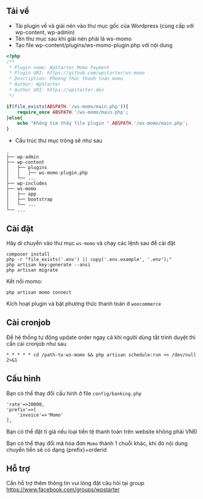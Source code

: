 ## Tải về

- Tải plugin về và giải nén vào thư mục gốc của Wordpress (cùng cấp với wp-content, wp-admin)
- Tên thư mục sau khi giải nén phải là ws-momo
- Tạo file wp-content/plugins/ws-momo-plugin.php với nội dung
```php
<?php
/**
 * Plugin name: WpStarter Momo Payment
 * Plugin URI: https://github.com/wpstarter/ws-momo
 * Description: Phương thức thanh toán momo
 * Author: WpStarter
 * Author URI: https://wpstarter.dev
 */

if(file_exists(ABSPATH.'/ws-momo/main.php')){
    require_once ABSPATH.'/ws-momo/main.php';
}else{
    echo "Không tìm thấy file plugin ".ABSPATH.'/ws-momo/main.php';
}
```
- Cấu trúc thư mục trông sẽ như sau
```
.                                          
├── wp-admin
├── wp-content
│   ├── plugins
│   │   ├── ws-momo-plugin.php
│   └── ...                                             
├── wp-includes
├── ws-momo
│   ├── app
│   ├── bootstrap                   
│   └── ...
└── ...
```




## Cài đặt


Hãy di chuyển vào thư mục `ws-momo` và chạy các lệnh sau để cài đặt

```shell
composer install
php -r "file_exists('.env') || copy('.env.example', '.env');"
php artisan key:generate --ansi
php artisan migrate
```

Kết nối momo:
```
php artisan momo connect
```

Kích hoạt plugin và bật phương thức thanh toán ở `woocommerce`

## Cài cronjob

Để hệ thống tự động update order ngay cả khi người dùng tắt trình duyệt thì cần cài cronjob như sau

```
* * * * * cd /path-to-ws-momo && php artisan schedule:run >> /dev/null 2>&1
```
## Cấu hình
Bạn có thể thay đổi cấu hình ở file `config/banking.php`

```
'rate'=>20000,
'prefix'=>[
    'invoice'=>'Momo'
],
```

Bạn có thể đặt tỉ giá nếu loại tiền tệ thanh toán trên website không phải VNĐ

Bạn có thể thay đổi mã hóa đơn `Momo` thành 1 chuỗi khác, khi đó nội dung chuyển tiền sẽ có dạng {prefix}+orderid

## Hỗ trợ
Cần hỗ trợ thêm thông tin vui lòng đặt câu hỏi tại group
https://www.facebook.com/groups/wpstarter